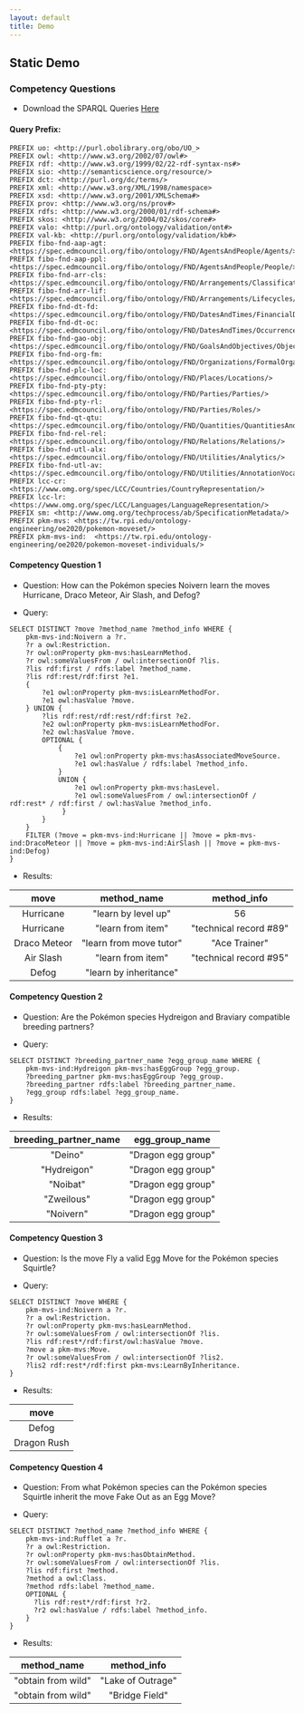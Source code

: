 ```yaml
---
layout: default
title: Demo
---
```


## Static Demo
### Competency Questions
- Download the SPARQL Queries [Here](https://docs.google.com/document/d/e/2PACX-1vTb4omkqTUynXymTeJoXFfCMVGgHn8uaWEtyWHdxQpGRgj2FLY9uo-Wf1lDME4C1ruiZvYSFEjnKJEi/pub)

#### Query Prefix:
```sparql 
PREFIX uo: <http://purl.obolibrary.org/obo/UO_> 
PREFIX owl: <http://www.w3.org/2002/07/owl#> 
PREFIX rdf: <http://www.w3.org/1999/02/22-rdf-syntax-ns#> 
PREFIX sio: <http://semanticscience.org/resource/> 
PREFIX dct: <http://purl.org/dc/terms/> 
PREFIX xml: <http://www.w3.org/XML/1998/namespace> 
PREFIX xsd: <http://www.w3.org/2001/XMLSchema#> 
PREFIX prov: <http://www.w3.org/ns/prov#> 
PREFIX rdfs: <http://www.w3.org/2000/01/rdf-schema#> 
PREFIX skos: <http://www.w3.org/2004/02/skos/core#> 
PREFIX valo: <http://purl.org/ontology/validation/ont#> 
PREFIX val-kb: <http://purl.org/ontology/validation/kb#> 
PREFIX fibo-fnd-aap-agt: <https://spec.edmcouncil.org/fibo/ontology/FND/AgentsAndPeople/Agents/>
PREFIX fibo-fnd-aap-ppl: <https://spec.edmcouncil.org/fibo/ontology/FND/AgentsAndPeople/People/>
PREFIX fibo-fnd-arr-cls: <https://spec.edmcouncil.org/fibo/ontology/FND/Arrangements/ClassificationSchemes/>
PREFIX fibo-fnd-arr-lif: <https://spec.edmcouncil.org/fibo/ontology/FND/Arrangements/Lifecycles/>
PREFIX fibo-fnd-dt-fd: <https://spec.edmcouncil.org/fibo/ontology/FND/DatesAndTimes/FinancialDates/>
PREFIX fibo-fnd-dt-oc: <https://spec.edmcouncil.org/fibo/ontology/FND/DatesAndTimes/Occurrences/>
PREFIX fibo-fnd-gao-obj: <https://spec.edmcouncil.org/fibo/ontology/FND/GoalsAndObjectives/Objectives/>
PREFIX fibo-fnd-org-fm: <https://spec.edmcouncil.org/fibo/ontology/FND/Organizations/FormalOrganizations/>
PREFIX fibo-fnd-plc-loc: <https://spec.edmcouncil.org/fibo/ontology/FND/Places/Locations/>
PREFIX fibo-fnd-pty-pty: <https://spec.edmcouncil.org/fibo/ontology/FND/Parties/Parties/>
PREFIX fibo-fnd-pty-rl: <https://spec.edmcouncil.org/fibo/ontology/FND/Parties/Roles/>
PREFIX fibo-fnd-qt-qtu: <https://spec.edmcouncil.org/fibo/ontology/FND/Quantities/QuantitiesAndUnits/>
PREFIX fibo-fnd-rel-rel: <https://spec.edmcouncil.org/fibo/ontology/FND/Relations/Relations/>
PREFIX fibo-fnd-utl-alx: <https://spec.edmcouncil.org/fibo/ontology/FND/Utilities/Analytics/>
PREFIX fibo-fnd-utl-av: <https://spec.edmcouncil.org/fibo/ontology/FND/Utilities/AnnotationVocabulary/>
PREFIX lcc-cr: <https://www.omg.org/spec/LCC/Countries/CountryRepresentation/>
PREFIX lcc-lr: <https://www.omg.org/spec/LCC/Languages/LanguageRepresentation/>
PREFIX sm: <http://www.omg.org/techprocess/ab/SpecificationMetadata/>
PREFIX pkm-mvs: <https://tw.rpi.edu/ontology-engineering/oe2020/pokemon-moveset/>
PREFIX pkm-mvs-ind:  <https://tw.rpi.edu/ontology-engineering/oe2020/pokemon-moveset-individuals/>
```

#### Competency Question 1

- Question: 
How can the Pokémon species Noivern learn the moves Hurricane, Draco Meteor, Air Slash, and Defog?

- Query:
```sparql
SELECT DISTINCT ?move ?method_name ?method_info WHERE {
    pkm-mvs-ind:Noivern a ?r.
    ?r a owl:Restriction.
    ?r owl:onProperty pkm-mvs:hasLearnMethod.
    ?r owl:someValuesFrom / owl:intersectionOf ?lis.
    ?lis rdf:first / rdfs:label ?method_name.
    ?lis rdf:rest/rdf:first ?e1.
    {
        ?e1 owl:onProperty pkm-mvs:isLearnMethodFor.
        ?e1 owl:hasValue ?move.
    } UNION {
        ?lis rdf:rest/rdf:rest/rdf:first ?e2.
        ?e2 owl:onProperty pkm-mvs:isLearnMethodFor.
        ?e2 owl:hasValue ?move.
        OPTIONAL {
            {
                ?e1 owl:onProperty pkm-mvs:hasAssociatedMoveSource.
                ?e1 owl:hasValue / rdfs:label ?method_info.
            }
            UNION {
                ?e1 owl:onProperty pkm-mvs:hasLevel.
                ?e1 owl:someValuesFrom / owl:intersectionOf / rdf:rest* / rdf:first / owl:hasValue ?method_info.
             }
        }
    }
    FILTER (?move = pkm-mvs-ind:Hurricane || ?move = pkm-mvs-ind:DracoMeteor || ?move = pkm-mvs-ind:AirSlash || ?move = pkm-mvs-ind:Defog)
}
```
- Results:

|      move     |      method_name      |        method_info     |
|:-------------:|:---------------------:|:----------------------:|
| Hurricane     |"learn by level up"    |56                      |
| Hurricane     |"learn from item"      |"technical record #89"  |
| Draco Meteor  |"learn from move tutor"|"Ace Trainer"           |
| Air Slash     |"learn from item"      |"technical record #95"  |
| Defog         |"learn by inheritance" |                        |


#### Competency Question 2

- Question:
Are the Pokémon species Hydreigon and Braviary compatible breeding
partners?

- Query:
```sparql
SELECT DISTINCT ?breeding_partner_name ?egg_group_name WHERE {
    pkm-mvs-ind:Hydreigon pkm-mvs:hasEggGroup ?egg_group.
    ?breeding_partner pkm-mvs:hasEggGroup ?egg_group.
    ?breeding_partner rdfs:label ?breeding_partner_name.
    ?egg_group rdfs:label ?egg_group_name.
}
```

- Results:

|      breeding_partner_name     |      egg_group_name      | 
|:------------------------------:|:------------------------:|
| "Deino"                        |"Dragon egg group"        |
| "Hydreigon"                    |"Dragon egg group"        |
| "Noibat"                       |"Dragon egg group"        |
| "Zweilous"                     |"Dragon egg group"        |
| "Noivern"                      |"Dragon egg group"        |


#### Competency Question 3
- Question:
Is the move Fly a valid Egg Move for the Pokémon species Squirtle?

- Query:
```sparql
SELECT DISTINCT ?move WHERE {
    pkm-mvs-ind:Noivern a ?r.
    ?r a owl:Restriction.
    ?r owl:onProperty pkm-mvs:hasLearnMethod.
    ?r owl:someValuesFrom / owl:intersectionOf ?lis.
    ?lis rdf:rest*/rdf:first/owl:hasValue ?move.
    ?move a pkm-mvs:Move.
    ?r owl:someValuesFrom / owl:intersectionOf ?lis2.
    ?lis2 rdf:rest*/rdf:first pkm-mvs:LearnByInheritance.
}
```

- Results:

|    move    |
|:----------:|
|Defog       |
|Dragon Rush |

#### Competency Question 4
- Question:
From what Pokémon species can the Pokémon species Squirtle inherit the
move Fake Out as an Egg Move?

- Query:
```sparql
SELECT DISTINCT ?method_name ?method_info WHERE {
    pkm-mvs-ind:Rufflet a ?r.
    ?r a owl:Restriction.
    ?r owl:onProperty pkm-mvs:hasObtainMethod.
    ?r owl:someValuesFrom / owl:intersectionOf ?lis.
    ?lis rdf:first ?method.
    ?method a owl:Class.
    ?method rdfs:label ?method_name.
    OPTIONAL {
      ?lis rdf:rest*/rdf:first ?r2.
      ?r2 owl:hasValue / rdfs:label ?method_info.
    }
}
```

- Results:

|method_name       |method_info      |
|:----------------:|:---------------:|
|"obtain from wild"|"Lake of Outrage"|
|"obtain from wild"|"Bridge Field"   |
